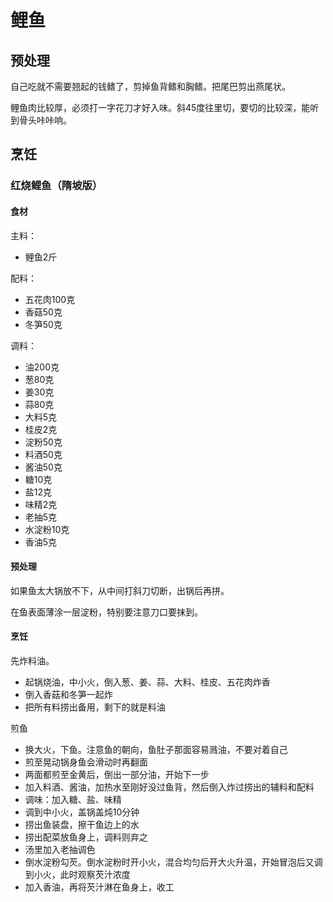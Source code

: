 # 鲤鱼

## 预处理

自己吃就不需要翘起的钱鳍了，剪掉鱼背鳍和胸鳍。把尾巴剪出燕尾状。

鲤鱼肉比较厚，必须打一字花刀才好入味。斜45度往里切，要切的比较深，能听到骨头咔咔响。

## 烹饪

### 红烧鲤鱼（隋坡版）

#### 食材

主料：
- 鲤鱼2斤

配料：
- 五花肉100克
- 香菇50克
- 冬笋50克

调料：
- 油200克
- 葱80克
- 姜30克
- 蒜80克
- 大料5克
- 桂皮2克
- 淀粉50克
- 料酒50克
- 酱油50克
- 糖10克
- 盐12克
- 味精2克
- 老抽5克
- 水淀粉10克
- 香油5克

#### 预处理

如果鱼太大锅放不下，从中间打斜刀切断，出锅后再拼。

在鱼表面薄涂一层淀粉，特别要注意刀口要抹到。

#### 烹饪

先炸料油。
- 起锅烧油，中小火，倒入葱、姜、蒜、大料、桂皮、五花肉炸香
- 倒入香菇和冬笋一起炸
- 把所有料捞出备用，剩下的就是料油

煎鱼
- 换大火，下鱼。注意鱼的朝向，鱼肚子那面容易溅油，不要对着自己
- 煎至晃动锅身鱼会滑动时再翻面
- 两面都煎至金黄后，倒出一部分油，开始下一步
- 加入料酒、酱油，加热水至刚好没过鱼背，然后倒入炸过捞出的辅料和配料
- 调味：加入糖、盐、味精
- 调到中小火，盖锅盖炖10分钟
- 捞出鱼装盘，擦干鱼边上的水
- 捞出配菜放鱼身上，调料则弃之
- 汤里加入老抽调色
- 倒水淀粉勾芡。倒水淀粉时开小火，混合均匀后开大火升温，开始冒泡后又调到小火，此时观察芡汁浓度
- 加入香油，再将芡汁淋在鱼身上，收工
